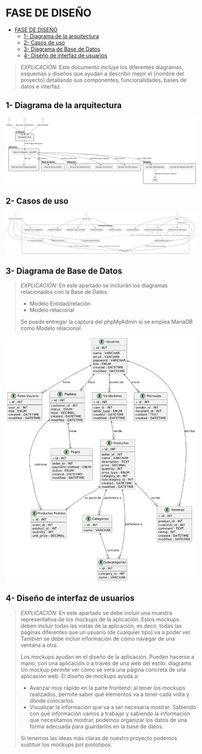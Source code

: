 # FASE DE DISEÑO

- [FASE DE DISEÑO](#fase-de-diseño)
  - [1- Diagrama de la arquitectura](#1--diagrama-de-la-arquitectura)
  - [2- Casos de uso](#2--casos-de-uso)
  - [3- Diagrama de Base de Datos](#3--diagrama-de-base-de-datos)
  - [4- Diseño de interfaz de usuarios](#4--diseño-de-interfaz-de-usuarios)

> *EXPLICACIÓN:* Este documento incluye los diferentes diagramas, esquemas y diseños que ayudan a describir mejor el [nombre del proyecto] detallando sus componentes, funcionalidades, bases de datos e interfaz.

## 1- Diagrama de la arquitectura

![Diagrama de la Arquitectura](../img/Diagrama-arquitectura.png)

## 2- Casos de uso

![Diagrama de Casos de Uso](../img/DiagramaUso.png)

## 3- Diagrama de Base de Datos

> *EXPLICACIÓN:* En este apartado se incluirán los diagramas relacionados con la Base de Datos:
>
> - Modelo Entidad/relación
> - Modelo relacional
>
> Se puede entregar la captura del phpMyAdmin si se emplea MariaDB como Modelo relacional.

![Modelo Entidad/relación](../img/DiagramaER.png)

## 4- Diseño de interfaz de usuarios

> *EXPLICACIÓN:* En este apartado se debe incluir una muestra representativa de los mockups de la aplicación. Estos mockups deben incluir todas las vistas de la aplicación, es decir, todas las páginas diferentes que un usuario (de cualquier tipo) va a poder ver. También se debe incluir información de cómo navegar de una ventana a otra.
>
> Los mockups ayudan en el diseño de la aplicación. Pueden hacerse a mano, con una aplicación o a través de una web del estilo: diagrams Un mockup permite ver cómo se verá una página concreta de una aplicación web. El diseño de mockups ayuda a:
>
> - Avanzar muy rápido en la parte frontend: al tener los mockups realizados, permite saber qué elementos va a tener cada vista y dónde colocarlos.
> - Visualizar la información que va a ser necesaria mostrar. Sabiendo con qué información vamos a trabajar y sabiendo la información que necesitamos mostrar, podemos organizar los datos de una forma adecuada para guardarlos en la base de datos.
>
> Si tenemos las ideas más claras de nuestro proyecto podemos sustituir los mockups por prototipos.